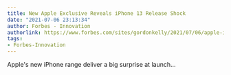 ```yaml
---
title: New Apple Exclusive Reveals iPhone 13 Release Shock
date: "2021-07-06 23:13:34"
author: Forbes - Innovation
authorlink: https://www.forbes.com/sites/gordonkelly/2021/07/06/apple-iphone-13-pro-max-release-display-size-upgrade-iphone-12-pro-max/
tags:
- Forbes-Innovation
---
```

Apple's new iPhone range deliver a big surprise at launch...